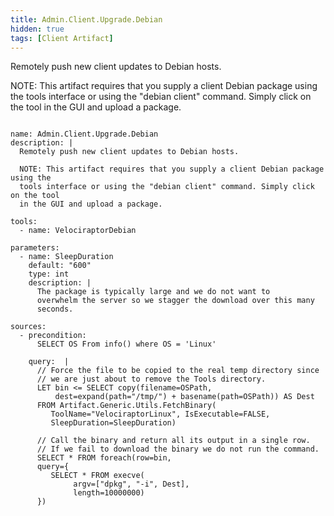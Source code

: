 ```yaml
---
title: Admin.Client.Upgrade.Debian
hidden: true
tags: [Client Artifact]
---
```


Remotely push new client updates to Debian hosts.

NOTE: This artifact requires that you supply a client Debian package using the
tools interface or using the "debian client" command. Simply click on the tool
in the GUI and upload a package.

<pre><code class="language-yaml">
name: Admin.Client.Upgrade.Debian
description: |
  Remotely push new client updates to Debian hosts.

  NOTE: This artifact requires that you supply a client Debian package using the
  tools interface or using the "debian client" command. Simply click on the tool
  in the GUI and upload a package.

tools:
  - name: VelociraptorDebian

parameters:
  - name: SleepDuration
    default: "600"
    type: int
    description: |
      The package is typically large and we do not want to
      overwhelm the server so we stagger the download over this many
      seconds.

sources:
  - precondition:
      SELECT OS From info() where OS = 'Linux'

    query:  |
      // Force the file to be copied to the real temp directory since
      // we are just about to remove the Tools directory.
      LET bin <= SELECT copy(filename=OSPath,
          dest=expand(path="/tmp/") + basename(path=OSPath)) AS Dest
      FROM Artifact.Generic.Utils.FetchBinary(
         ToolName="VelociraptorLinux", IsExecutable=FALSE,
         SleepDuration=SleepDuration)

      // Call the binary and return all its output in a single row.
      // If we fail to download the binary we do not run the command.
      SELECT * FROM foreach(row=bin,
      query={
         SELECT * FROM execve(
              argv=["dpkg", "-i", Dest],
              length=10000000)
      })

</code></pre>